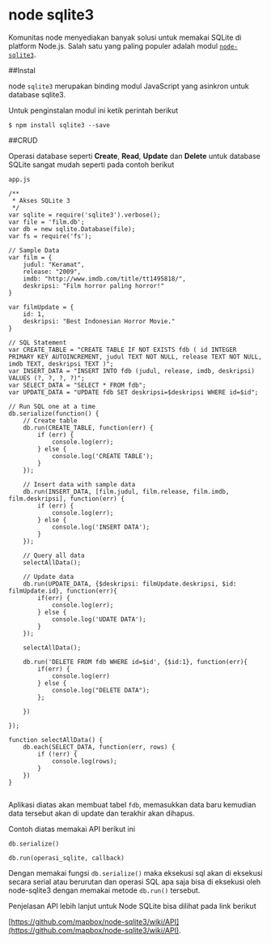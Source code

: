 # node sqlite3

Komunitas node menyediakan banyak solusi untuk memakai SQLite di platform Node.js. Salah satu yang paling populer adalah modul [`node-sqlite3`](https://github.com/mapbox/node-sqlite3).

##Instal

node `sqlite3` merupakan binding modul JavaScript yang asinkron untuk database sqlite3.

Untuk penginstalan modul ini ketik perintah berikut


    $ npm install sqlite3 --save


##CRUD

Operasi database seperti **Create**, **Read**, **Update** dan **Delete** untuk database SQLite sangat mudah seperti pada contoh berikut


`app.js`

```
/**
 * Akses SQLite 3
 */
var sqlite = require('sqlite3').verbose();
var file = 'film.db';
var db = new sqlite.Database(file);
var fs = require('fs');

// Sample Data
var film = {
    judul: "Keramat",
    release: "2009",
    imdb: "http://www.imdb.com/title/tt1495818/",
    deskripsi: "Film horror paling horror!"
}

var filmUpdate = {
	id: 1,
	deskripsi: "Best Indonesian Horror Movie."
}

// SQL Statement
var CREATE_TABLE = "CREATE TABLE IF NOT EXISTS fdb ( id INTEGER PRIMARY KEY AUTOINCREMENT, judul TEXT NOT NULL, release TEXT NOT NULL, imdb TEXT, deskripsi TEXT )";
var INSERT_DATA = "INSERT INTO fdb (judul, release, imdb, deskripsi) VALUES (?, ?, ?, ?)";
var SELECT_DATA = "SELECT * FROM fdb";
var UPDATE_DATA = "UPDATE fdb SET deskripsi=$deskripsi WHERE id=$id";

// Run SQL one at a time
db.serialize(function() {
	// Create table
    db.run(CREATE_TABLE, function(err) {
        if (err) {
            console.log(err);
        } else {
            console.log('CREATE TABLE');
        }
    });

    // Insert data with sample data
    db.run(INSERT_DATA, [film.judul, film.release, film.imdb, film.deskripsi], function(err) {
        if (err) {
            console.log(err);
        } else {
            console.log('INSERT DATA');
        }
    });

    // Query all data
    selectAllData();

    // Update data
    db.run(UPDATE_DATA, {$deskripsi: filmUpdate.deskripsi, $id: filmUpdate.id}, function(err){
    	if(err) {
    		console.log(err);
    	} else {
    		console.log('UDATE DATA');
    	}
    });

    selectAllData();

    db.run('DELETE FROM fdb WHERE id=$id', {$id:1}, function(err){
    	if(err) {
    		console.log(err)
    	} else {
    		console.log("DELETE DATA");
    	};

    })

});

function selectAllData() {
    db.each(SELECT_DATA, function(err, rows) {
        if (!err) {
            console.log(rows);
        }
    })
}


```

Aplikasi diatas akan membuat tabel `fdb`, memasukkan data baru kemudian data tersebut akan di update dan terakhir akan dihapus.

Contoh diatas memakai API berikut ini

`db.serialize()`

`db.run(operasi_sqlite, callback)`


Dengan memakai fungsi `db.serialize()` maka eksekusi sql akan di eksekusi secara serial atau berurutan dan operasi SQL apa saja bisa di eksekusi oleh node-sqlite3 dengan memakai metode `db.run()` tersebut.


Penjelasan API lebih lanjut untuk Node SQLite bisa dilihat pada link berikut

[https://github.com/mapbox/node-sqlite3/wiki/API](https://github.com/mapbox/node-sqlite3/wiki/API).

